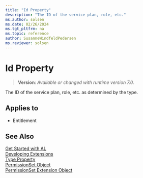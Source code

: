 ```yaml
---
title: "Id Property"
description: "The ID of the service plan, role, etc."
ms.author: solsen
ms.date: 02/26/2024
ms.tgt_pltfrm: na
ms.topic: reference
author: SusanneWindfeldPedersen
ms.reviewer: solsen
---
```

[//]: # (START>DO_NOT_EDIT)
[//]: # (IMPORTANT:Do not edit any of the content between here and the END>DO_NOT_EDIT.)
[//]: # (Any modifications should be made in the .xml files in the ModernDev repo.)
# Id Property
> **Version**: _Available or changed with runtime version 7.0._

The ID of the service plan, role, etc. as determined by the type.

## Applies to
-   Entitlement

[//]: # (IMPORTANT: END>DO_NOT_EDIT)

## See Also

[Get Started with AL](../devenv-get-started.md)  
[Developing Extensions](../devenv-dev-overview.md)  
[Type Property](devenv-type-property.md)  
[PermissionSet Object](../devenv-permissionset-object.md)  
[PermissionSet Extension Object](../devenv-permissionset-ext-object.md)  